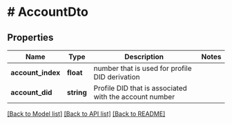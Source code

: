 # # AccountDto

## Properties

Name | Type | Description | Notes
------------ | ------------- | ------------- | -------------
**account_index** | **float** | number that is used for profile DID derivation |
**account_did** | **string** | Profile DID that is associated with the account number |

[[Back to Model list]](../../README.md#models) [[Back to API list]](../../README.md#endpoints) [[Back to README]](../../README.md)
